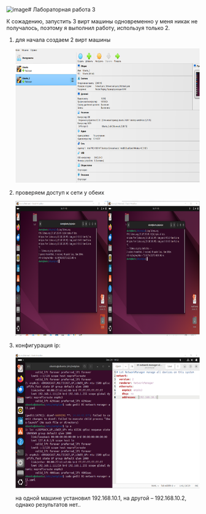 ![image](https://github.com/user-attachments/assets/33c39b34-df36-486b-84da-a8ebac24e426)# Лабораторная работа 3

К сожадению, запустить 3 вирт машины одновременно у меня никак не получалось, поэтому я выполнил работу, используя только 2.

1. для начала создаем 2 вирт машины
   <p>
     <img width='600px' height='350px' src='1234.png'>
   </p>
2. проверяем доступ к сети у обеих
   <p>
     <img width='600px' height='350px' src='000.png'>
   </p>
3. конфигурация ip:
   <p>
     <img width='600px' height='350px' src='12345.png'>
   </p>
   на одной машине установил 192.168.10.1, на другой – 192.168.10.2, однако результатов нет..
